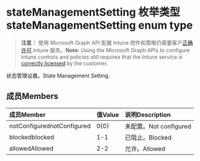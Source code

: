# <a name="statemanagementsetting-enum-type"></a><span data-ttu-id="d3322-101">stateManagementSetting 枚举类型</span><span class="sxs-lookup"><span data-stu-id="d3322-101">stateManagementSetting enum type</span></span>

> <span data-ttu-id="d3322-102">**注意：** 使用 Microsoft Graph API 配置 Intune 控件和策略仍需要客户[正确许可](https://go.microsoft.com/fwlink/?linkid=839381) Intune 服务。</span><span class="sxs-lookup"><span data-stu-id="d3322-102">**Note:** Using the Microsoft Graph APIs to configure Intune controls and policies still requires that the Intune service is [correctly licensed](https://go.microsoft.com/fwlink/?linkid=839381) by the customer.</span></span>

<span data-ttu-id="d3322-103">状态管理设置。</span><span class="sxs-lookup"><span data-stu-id="d3322-103">State Management Setting.</span></span>
## <a name="members"></a><span data-ttu-id="d3322-104">成员</span><span class="sxs-lookup"><span data-stu-id="d3322-104">Members</span></span>
|<span data-ttu-id="d3322-105">成员</span><span class="sxs-lookup"><span data-stu-id="d3322-105">Member</span></span>|<span data-ttu-id="d3322-106">值</span><span class="sxs-lookup"><span data-stu-id="d3322-106">Value</span></span>|<span data-ttu-id="d3322-107">说明</span><span class="sxs-lookup"><span data-stu-id="d3322-107">Description</span></span>|
|:---|:---|:---|
|<span data-ttu-id="d3322-108">notConfigured</span><span class="sxs-lookup"><span data-stu-id="d3322-108">notConfigured</span></span>|<span data-ttu-id="d3322-109">0</span><span class="sxs-lookup"><span data-stu-id="d3322-109">{0}</span></span>|<span data-ttu-id="d3322-110">未配置。</span><span class="sxs-lookup"><span data-stu-id="d3322-110">Not configured</span></span>|
|<span data-ttu-id="d3322-111">blocked</span><span class="sxs-lookup"><span data-stu-id="d3322-111">blocked</span></span>|<span data-ttu-id="d3322-112">1</span><span class="sxs-lookup"><span data-stu-id="d3322-112">-1</span></span>|<span data-ttu-id="d3322-113">已阻止。</span><span class="sxs-lookup"><span data-stu-id="d3322-113">Blocked</span></span>|
|<span data-ttu-id="d3322-114">allowed</span><span class="sxs-lookup"><span data-stu-id="d3322-114">Allowed</span></span>|<span data-ttu-id="d3322-115">2</span><span class="sxs-lookup"><span data-stu-id="d3322-115">-2</span></span>|<span data-ttu-id="d3322-116">允许。</span><span class="sxs-lookup"><span data-stu-id="d3322-116">Allowed</span></span>|




